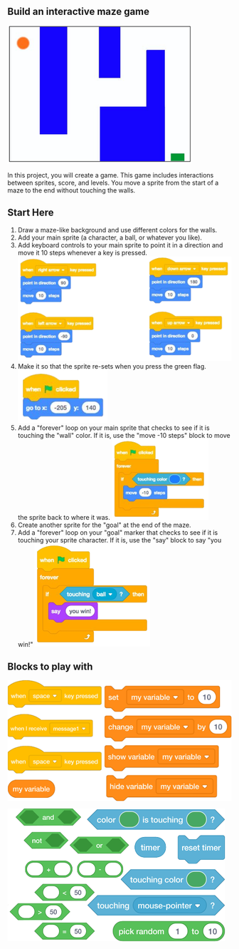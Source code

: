 ## Build an interactive maze game
![](.guides/img/maze.png)

In this project, you will create a game. This game includes interactions between sprites, score, and levels. You move a sprite from the start of a maze to the end without touching the walls.

## Start Here
1. Draw a maze-like background and use different colors for the walls.
2. Add your main sprite (a character, a ball, or whatever you like).
3. Add keyboard controls to your main sprite to point it in a direction and move it 10 steps whenever a key is pressed.
   ![](.guides/img/keyboard-controls.png)
4. Make it so that the sprite re-sets when you press the green flag.
   ![](.guides/img/maze-reset.png)
5. Add a "forever" loop on your main sprite that checks to see if it is touching the "wall" color. If it is, use the "move -10 steps" block to move the sprite back to where it was.
   ![](.guides/img/maze-wall-collision.png)
7. Create another sprite for the "goal" at the end of the maze.
6. Add a "forever" loop on your "goal" marker that checks to see if it is touching your sprite character. If it is, use the "say" block to say "you win!"
   ![](.guides/img/maze-goal-script.png)

## Blocks to play with
![](.guides/img/maze-blocks-1.png)

![](.guides/img/maze-blocks-2.png)